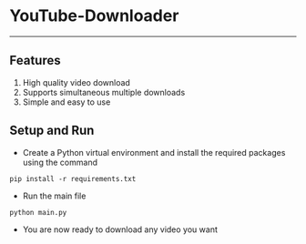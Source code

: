 # YouTube-Downloader

---
##  Features
1. High quality video download
2. Supports simultaneous multiple downloads
3. Simple and easy to use


## Setup and Run
- Create a Python virtual environment and install the required packages using the command 
```
pip install -r requirements.txt
```
- Run the main file
```
python main.py
```
- You are now ready to download any video you want

